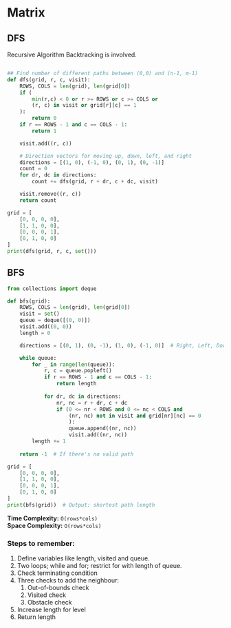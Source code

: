 # Matrix

## DFS

Recursive Algorithm Backtracking is involved.

```python

## Find number of different paths between (0,0) and (n-1, m-1)
def dfs(grid, r, c, visit):
    ROWS, COLS = len(grid), len(grid[0])
    if (
        min(r,c) < 0 or r >= ROWS or c >= COLS or
        (r, c) in visit or grid[r][c] == 1
    ):
        return 0
    if r == ROWS - 1 and c == COLS - 1:
        return 1

    visit.add((r, c))

    # Direction vectors for moving up, down, left, and right
    directions = [(1, 0), (-1, 0), (0, 1), (0, -1)]
    count = 0
    for dr, dc in directions:
        count += dfs(grid, r + dr, c + dc, visit)

    visit.remove((r, c))
    return count

grid = [
    [0, 0, 0, 0],
    [1, 1, 0, 0],
    [0, 0, 0, 1],
    [0, 1, 0, 0]
]
print(dfs(grid, r, c, set()))
```


## BFS

```python
from collections import deque

def bfs(grid):
    ROWS, COLS = len(grid), len(grid[0])
    visit = set()
    queue = deque([(0, 0)])
    visit.add((0, 0))
    length = 0

    directions = [(0, 1), (0, -1), (1, 0), (-1, 0)]  # Right, Left, Down, Up

    while queue:
        for _ in range(len(queue)):
            r, c = queue.popleft()
            if r == ROWS - 1 and c == COLS - 1:
                return length
            
            for dr, dc in directions:
                nr, nc = r + dr, c + dc
                if (0 <= nr < ROWS and 0 <= nc < COLS and 
                    (nr, nc) not in visit and grid[nr][nc] == 0
                    ):
                    queue.append((nr, nc))
                    visit.add((nr, nc))
        length += 1
    
    return -1  # If there's no valid path

grid = [
    [0, 0, 0, 0],
    [1, 1, 0, 0],
    [0, 0, 0, 1],
    [0, 1, 0, 0]
]
print(bfs(grid))  # Output: shortest path length

```

**Time Complexity:** `O(rows*cols)`    
**Space Complexity:** `O(rows*cols)`

### Steps to remember:

1. Define variables like length, visited and queue.
2. Two loops; while and for; restrict for with length of queue.
3. Check terminating condition
4. Three checks to add the neighbour:
    1. Out-of-bounds check
    2. Visited check
    3. Obstacle check
5. Increase length for level
6. Return length
